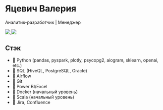 # Яцевич Валерия
Аналитик-разработчик | Менеджер 

<a href="mailto:lerayatsevich@gmail.com">
    <img src="https://img.shields.io/badge/-Email-red?style=flat-square&logo=gmail&logoColor=white">
</a>

<a href="https://t.me/LERABARNARD">
    <img src="https://img.shields.io/badge/Telegram-blue?style=flat-square&logo=Telegram&labelColor=blue&link=https%3A%2F%2Ft.me%2FLERABARNARD">
</a>


## Стэк
- 💖 Python (pandas, pyspark, plotly, psycopg2, aiogram, sklearn, openai, etc.)
- 💖 SQL (HiveQL, PostgreSQL, Oracle)
- 💖 Airflow
- 💖 Git
- 💖 Power BI/Excel
- 💖 Docker (начальный уровень)
- 💖 Scala (начальный уровень)
- 💖 Jira, Confluence

